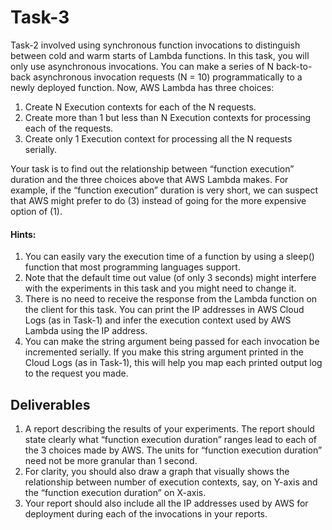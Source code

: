 # Task-3
Task-2 involved using synchronous function invocations to distinguish between cold and warm starts of Lambda functions. In this task, you will only use asynchronous invocations. You can make a series of N back-to-back asynchronous invocation requests (N = 10) programmatically to a newly deployed function. Now, AWS Lambda has three choices:
1. Create N Execution contexts for each of the N requests.
2. Create more than 1 but less than N Execution contexts for processing each of the requests.
3. Create only 1 Execution context for processing all the N requests serially.

Your task is to find out the relationship between “function execution” duration and the three choices above that AWS Lambda makes. For example, if the “function execution” duration is very short, we can suspect that AWS might prefer to do (3) instead of going for the more expensive option of (1). 

#### Hints:
1. You can easily vary the execution time of a function by using a sleep() function that most programming languages support.
2. Note that the default time out value (of only 3 seconds) might interfere with the experiments in this task and you might need to change it.
3. There is no need to receive the response from the Lambda function on the client for this task. You can print the IP addresses in AWS Cloud Logs (as in Task-1) and infer the execution context used by AWS Lambda using the IP address.
4. You can make the string argument being passed for each invocation be incremented serially. If you make this string argument printed in the Cloud Logs (as in Task-1), this will help you map each printed output log to the request you made. 

## Deliverables
1. A report describing the results of your experiments. The report should state clearly what “function execution duration” ranges lead to each of the 3 choices made by AWS. The units for “function execution duration” need not be more granular than 1 second.
2. For clarity, you should also draw a graph that visually shows the relationship between number of execution contexts, say, on Y-axis and the “function execution duration” on X-axis.
3. Your report should also include all the IP addresses used by AWS for deployment during each of the invocations in your reports.
